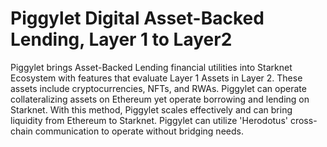 # Piggylet Digital Asset-Backed Lending, Layer 1 to Layer2
Piggylet brings Asset-Backed Lending financial utilities into Starknet Ecosystem with features that evaluate Layer 1 Assets in Layer 2. These assets include cryptocurrencies, NFTs, and RWAs.
Piggylet can operate collateralizing assets on Ethereum yet operate borrowing and lending on Starknet. With this method, Piggylet scales effectively and can bring liquidity from Ethereum to Starknet.
Piggylet can utilize 'Herodotus' cross-chain communication to operate without bridging needs.

